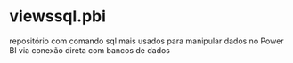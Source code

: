 # viewssql.pbi
 repositório com comando sql mais usados para manipular dados no Power BI via conexão direta com bancos de dados

